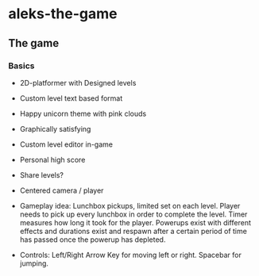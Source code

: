 # aleks-the-game

## The game
### Basics
* 2D-platformer with Designed levels
* Custom level text based format
* Happy unicorn theme with pink clouds
* Graphically satisfying
* Custom level editor in-game
* Personal high score
* Share levels?
* Centered camera / player 

* Gameplay idea: Lunchbox pickups, limited set on each level. Player needs to pick up every lunchbox in order to complete the level. Timer measures how long it took for the player. Powerups exist with different effects and durations exist and respawn after a certain period of time has passed once the powerup has depleted. 

* Controls: Left/Right Arrow Key for moving left or right. Spacebar for jumping. 
